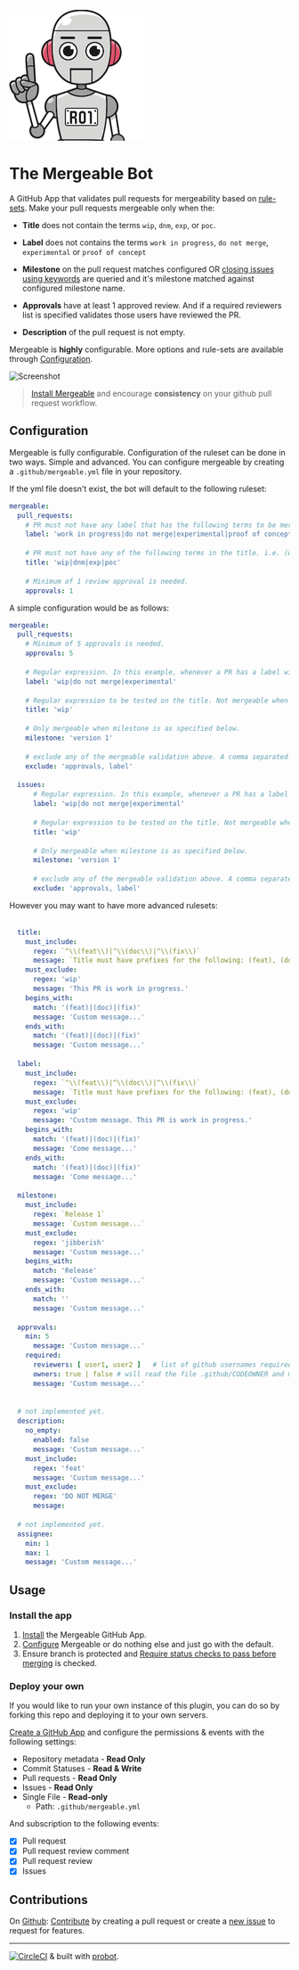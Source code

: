 ![icon](mergeable.png)

# The Mergeable Bot

A GitHub App that validates pull requests for mergeability based on [rule-sets](#configuration). Make your pull requests mergeable only when the:

- **Title** does not contain the terms `wip`, `dnm`, `exp`, or `poc`.

- **Label** does not contains the terms `work in progress`, `do not merge`, `experimental` or `proof of concept`

- **Milestone** on the pull request matches configured OR [closing issues using keywords](https://help.github.com/articles/closing-issues-using-keywords/) are queried and it's milestone matched against configured milestone name.

- **Approvals** have at least 1 approved review. And if a required reviewers list is specified validates those users have reviewed the PR.

- **Description** of the pull request is not empty.

Mergeable is **highly** configurable. More options and rule-sets are available through [Configuration](#configuration).

![Screenshot](https://raw.githubusercontent.com/jusx/mergeable/5d9c9cab357b12b84af62044ac46648d9fca84c4/screenshot.gif)


> [Install Mergeable](https://github.com/apps/mergeable) and encourage **consistency** on your github pull request workflow.

## Configuration
Mergeable is fully configurable. Configuration of the ruleset can be done in two ways. Simple and advanced. You can configure mergeable by creating a `.github/mergeable.yml` file in your repository.

If the yml file doesn't exist, the bot will default to the following ruleset:

```yml
mergeable:
  pull_requests:
    # PR must not have any label that has the following terms to be mergeable
    label: 'work in progress|do not merge|experimental|proof of concept'

    # PR must not have any of the following terms in the title. i.e. (wip) My PR Title
    title: 'wip|dnm|exp|poc'

    # Minimum of 1 review approval is needed.
    approvals: 1
```

A simple configuration would be as follows:

```yml
mergeable:
  pull_requests:
    # Minimum of 5 approvals is needed.
    approvals: 5

    # Regular expression. In this example, whenever a PR has a label with the word 'wip'
    label: 'wip|do not merge|experimental'

    # Regular expression to be tested on the title. Not mergeable when true.  
    title: 'wip'

    # Only mergeable when milestone is as specified below.
    milestone: 'version 1'

    # exclude any of the mergeable validation above. A comma separated list. For example, the following will exclude validations for approvals and label.
    exclude: 'approvals, label'
    
  issues:
      # Regular expression. In this example, whenever a PR has a label with the word 'wip'
      label: 'wip|do not merge|experimental'
  
      # Regular expression to be tested on the title. Not mergeable when true.  
      title: 'wip'
  
      # Only mergeable when milestone is as specified below.
      milestone: 'version 1'
  
      # exclude any of the mergeable validation above. A comma separated list. For example, the following will exclude validations for approvals and label.
      exclude: 'approvals, label'
```

However you may want to have more advanced rulesets:

```yml

  title:
    must_include:
      regex: `^\\(feat\\)|^\\(doc\\)|^\\(fix\\)`
      message: `Title must have prefixes for the following: (feat), (doc), (fix)`
    must_exclude:
      regex: 'wip'
      message: 'This PR is work in progress.'
    begins_with:
      match: '(feat)|(doc)|(fix)'
      message: 'Custom message...'
    ends_with:
      match: '(feat)|(doc)|(fix)'
      message: 'Custom message...'

  label:
    must_include:
      regex: `^\\(feat\\)|^\\(doc\\)|^\\(fix\\)`
      message: `Title must have prefixes for the following: (feat), (doc), (fix)`
    must_exclude:
      regex: 'wip'
      message: 'Custom message. This PR is work in progress.'
    begins_with:
      match: '(feat)|(doc)|(fix)'
      message: 'Come message...'
    ends_with:
      match: '(feat)|(doc)|(fix)'
      message: 'Come message...'  

  milestone:
    must_include:
      regex: `Release 1`
      message: `Custom message...`
    must_exclude:
      regex: 'jibberish'
      message: 'Custom message...'
    begins_with:
      match: 'Release'
      message: 'Custom message...'
    ends_with:
      match: ''
      message: 'Custom message...'  

  approvals:
    min: 5
      message: 'Custom message...'
    required:
      reviewers: [ user1, user2 ]   # list of github usernames required to review
      owners: true | false # will read the file .github/CODEOWNER and make them required reviewers
      message: 'Custom message...'


  # not implemented yet.  
  description:
    no_empty:
      enabled: false
      message: 'Custom message...'
    must_include:
      regex: 'feat'
      message: 'Custom message...'
    must_exclude:
      regex: 'DO NOT MERGE'
      message:

  # not implemented yet.      
  assignee:
    min: 1
    max: 1
    message: 'Custom message...'
```    


## Usage

### Install the app
1. [Install](https://github.com/apps/mergeable) the Mergeable GitHub App.
2. [Configure](#configuration) Mergeable or do nothing else and just go with the default.
3. Ensure branch is protected and [Require status checks to pass before merging](https://help.github.com/articles/enabling-required-status-checks/) is checked.

### Deploy your own

If you would like to run your own instance of this plugin, you can do so by forking this repo and deploying it to your own servers.

[Create a GitHub App](https://github.com/settings/apps/new) and configure the permissions & events with the following settings:

- Repository metadata - **Read Only**
- Commit Statuses - **Read & Write**
- Pull requests - **Read Only**
- Issues - **Read Only**
- Single File - **Read-only**
  - Path: `.github/mergeable.yml`

And subscription to the following events:
- [x] Pull request
- [x] Pull request review comment
- [x] Pull request review
- [x] Issues

## Contributions
On [Github](https://github.com/jusx/mergeable): [Contribute](https://github.com/jusx/mergeable/blob/master/CONTRIBUTING.md) by creating a pull request or create a [new issue](https://github.com/jusx/mergeable/issues) to request for features.


---
[![CircleCI](https://circleci.com/gh/jusx/mergeable.svg?style=shield)](https://circleci.com/gh/jusx/mergeable) & built with [probot](https://github.com/probot/probot).
